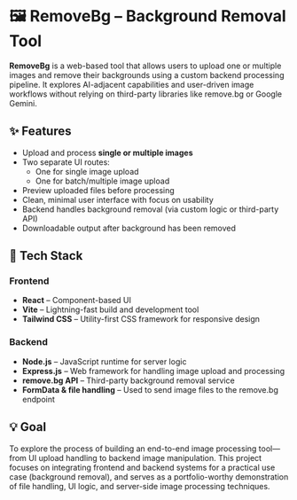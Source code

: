 # 🖼️ RemoveBg – Background Removal Tool

**RemoveBg** is a web-based tool that allows users to upload one or multiple images and remove their backgrounds using a custom backend processing pipeline. It explores AI-adjacent capabilities and user-driven image workflows without relying on third-party libraries like remove.bg or Google Gemini.

## ✨ Features

- Upload and process **single or multiple images**
- Two separate UI routes:
  - One for single image upload
  - One for batch/multiple image upload
- Preview uploaded files before processing
- Clean, minimal user interface with focus on usability
- Backend handles background removal (via custom logic or third-party API)
- Downloadable output after background has been removed

## 🔧 Tech Stack

### Frontend

- **React** – Component-based UI
- **Vite** – Lightning-fast build and development tool
- **Tailwind CSS** – Utility-first CSS framework for responsive design

### Backend

- **Node.js** – JavaScript runtime for server logic
- **Express.js** – Web framework for handling image upload and processing
- **remove.bg API** – Third-party background removal service
- **FormData & file handling** – Used to send image files to the remove.bg endpoint

## 💡 Goal

To explore the process of building an end-to-end image processing tool—from UI upload handling to backend image manipulation. This project focuses on integrating frontend and backend systems for a practical use case (background removal), and serves as a portfolio-worthy demonstration of file handling, UI logic, and server-side image processing techniques.
